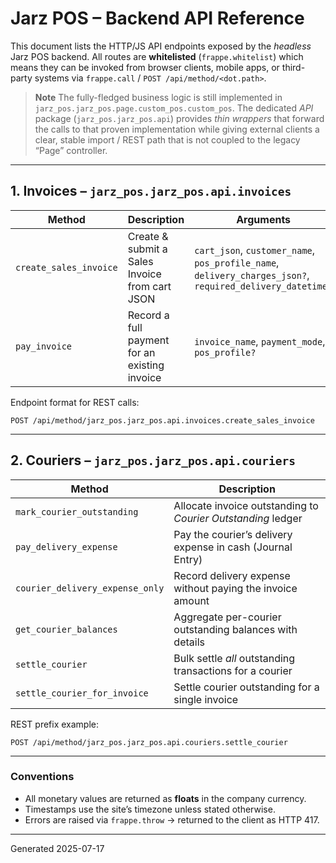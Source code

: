 # Jarz POS – Backend API Reference

This document lists the HTTP/JS API endpoints exposed by the *headless* Jarz
POS backend.  All routes are **whitelisted** (`frappe.whitelist`) which means
they can be invoked from browser clients, mobile apps, or third-party systems
via `frappe.call` / `POST /api/method/<dot.path>`.

> **Note**
> The fully-fledged business logic is still implemented in
> `jarz_pos.jarz_pos.page.custom_pos.custom_pos`.  The dedicated *API* package
> (`jarz_pos.jarz_pos.api`) provides *thin wrappers* that forward the calls to
> that proven implementation while giving external clients a clear, stable
> import / REST path that is not coupled to the legacy “Page” controller.

---

## 1. Invoices – `jarz_pos.jarz_pos.api.invoices`

| Method | Description | Arguments |
|--------|-------------|-----------|
| `create_sales_invoice` | Create & submit a Sales Invoice from cart JSON | `cart_json`, `customer_name`, `pos_profile_name`, `delivery_charges_json?`, `required_delivery_datetime?` |
| `pay_invoice` | Record a full payment for an existing invoice | `invoice_name`, `payment_mode`, `pos_profile?` |

Endpoint format for REST calls:
```
POST /api/method/jarz_pos.jarz_pos.api.invoices.create_sales_invoice
```

---

## 2. Couriers – `jarz_pos.jarz_pos.api.couriers`

| Method | Description |
|--------|-------------|
| `mark_courier_outstanding` | Allocate invoice outstanding to *Courier Outstanding* ledger |
| `pay_delivery_expense` | Pay the courier’s delivery expense in cash (Journal Entry) |
| `courier_delivery_expense_only` | Record delivery expense without paying the invoice amount |
| `get_courier_balances` | Aggregate per-courier outstanding balances with details |
| `settle_courier` | Bulk settle *all* outstanding transactions for a courier |
| `settle_courier_for_invoice` | Settle courier outstanding for a single invoice |

REST prefix example:
```
POST /api/method/jarz_pos.jarz_pos.api.couriers.settle_courier
```

---

### Conventions

* All monetary values are returned as **floats** in the company currency.
* Timestamps use the site’s timezone unless stated otherwise.
* Errors are raised via `frappe.throw` → returned to the client as HTTP 417.

---

Generated 2025-07-17 